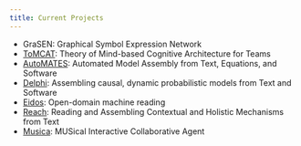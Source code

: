 ```yaml
---
title: Current Projects
---
```


- GraSEN: Graphical Symbol Expression Network
- [ToMCAT](https://ml4ai.github.io/tomcat): Theory of Mind-based Cognitive Architecture for Teams
- [AutoMATES](https://ml4ai.github.io/automates/): Automated Model Assembly from Text, Equations, and Software
- [Delphi](https://ml4ai.github.io/delphi/): Assembling causal, dynamic probabilistic models from Text and Software
- [Eidos](https://github.com/clulab/eidos): Open-domain machine reading
- [Reach](https://github.com/clulab/reach): Reading and Assembling Contextual and Holistic Mechanisms from Text
- [Musica](http://musica.ml4ai.org/): MUSical Interactive Collaborative Agent
